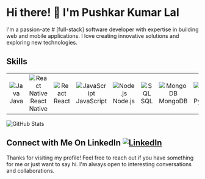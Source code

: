 <!--- Your Name -->
# Hi there! 👋 I'm Pushkar Kumar Lal

<!--- Introduction -->
I'm a passion-ate # [full-stack] software developer with expertise in building web and mobile applications. I love creating innovative solutions and exploring new technologies.


## Skills
<table>
  <tr>
    <td align="center">
      <img src="https://img.icons8.com/color/48/000000/java-coffee-cup-logo.png" alt="Java" />
      <br />
      Java
    </td>
    <td align="center">
      <img src="https://img.icons8.com/color/48/000000/react-native.png" alt="React Native" />
      <br />
      React Native
    </td>
    <td align="center">
      <img src="https://img.icons8.com/color/48/000000/react-native.png" alt="React" />
      <br />
      React
    </td>
    <td align="center">
      <img src="https://img.icons8.com/color/48/000000/javascript.png" alt="JavaScript" />
      <br />
      JavaScript
    </td>
    <td align="center">
      <img src="https://img.icons8.com/color/48/000000/nodejs.png" alt="Node.js" />
      <br />
      Node.js
    </td>
    <td align="center">
      <img src="https://img.icons8.com/color/48/000000/sql.png" alt="SQL" />
      <br />
      SQL
    </td>
    <td align="center">
      <img src="https://img.icons8.com/color/48/000000/mongodb.png" alt="MongoDB" />
      <br />
      MongoDB
    </td>
    <td align="center">
      <img src="https://img.icons8.com/color/48/000000/python.png" alt="Python" />
      <br />
      Python
    </td>
  </tr>
</table>

<!--- GitHub Stats -->
![GitHub Stats](https://github-readme-stats.vercel.app/api?username=pushkarkumarlal&show_icons=true)


<!--- Connect with Me -->
## Connect with Me On LinkedIn [![LinkedIn](https://img.icons8.com/color/48/000000/linkedin.png)](https://www.linkedin.com/in/pushkar-kumar-lal/)

<!--- Thank You -->
Thanks for visiting my profile! Feel free to reach out if you have something for me or just want to say hi. I'm always open to interesting conversations and collaborations.




